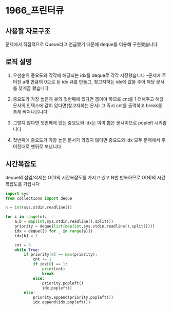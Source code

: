 # 1966_프린터큐

## 사용할 자료구조
문제에서 직접적으로 Queue라고 언급했기 때문에 deque를 이용해 구현했습니다

## **로직 설명**
1. 우선순위 중요도와 각각에 해당되는 idx를 deque로 각각 저장했습니다
-문제에 주어진 a개 만큼의 0으로 된 idx 큐를 만들고, 찾고자하는 idx에 값을 주어 해당 문서를 찾게끔 했습니다

2. 중요도가 가장 높은게 큐의 첫번째에 있다면 뽑아야 하므로 cnt를 1 더해주고 해당 문서의 인덱스에 값이 있다면(찾고자하는 문서) 그 즉시 cnt를 출력하고 break를 통해 빠져나옵니다

3. 그렇지 않다면 첫번째에 있는 중요도와 idx는 이미 뽑은 문서이므로 popleft 시켜줍니다

4. 첫번째에 중요도가 가장 높은 문서가 와있지 않다면 중요도와 idx 모두 문제에서 주어진대로 맨뒤로 보냅니다

## **시간복잡도**

deque의 삽입/삭제는 O(1)의 시간복잡도를 가지고 있고 N번 반복하므로 O(N)의 시간복잡도를 가집니다

```python
import sys
from collections import deque

n = int(sys.stdin.readline())

for i in range(n):
    a,b = map(int,sys.stdin.readline().split())
    priority = deque(list(map(int,sys.stdin.readline().split())))
    idx = deque([0 for _ in range(a)])
    idx[b] = 1

    cnt = 0
    while True:
        if priority[0] == max(priority):
            cnt += 1
            if idx[0] == 1:
                print(cnt)
                break
            else:
                priority.popleft()
                idx.popleft()
        else:
            priority.append(priority.popleft())
            idx.append(idx.popleft())